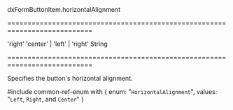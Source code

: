 <!--id-->dxFormButtonItem.horizontalAlignment<!--/id-->
===========================================================================
<!--default-->'right'<!--/default-->
<!--acceptValues-->'center' | 'left' | 'right'<!--/acceptValues-->
<!--type-->String<!--/type-->
===========================================================================

<!--shortDescription-->
Specifies the button's horizontal alignment. 
<!--/shortDescription-->

<!--fullDescription-->
#include common-ref-enum with {
    enum: "`HorizontalAlignment`",
    values: "`Left`, `Right`, and `Center`"
}
<!--/fullDescription-->